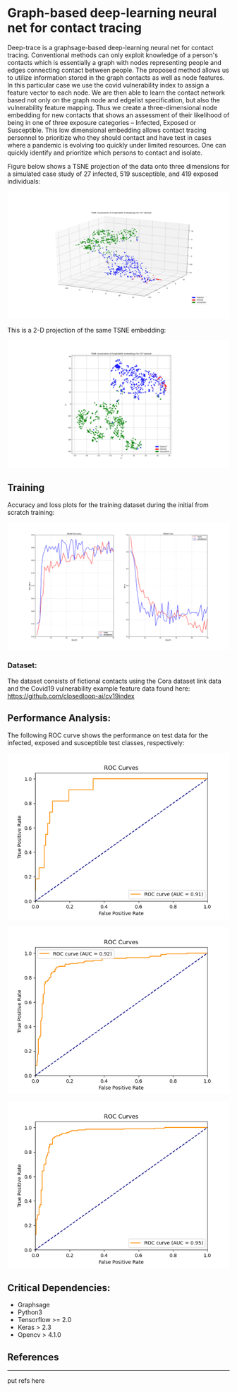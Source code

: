 

[image_1]: ./images/acc_loss_from_scratch_adam.png
[image_2]: ./images/tsne_projection.png
[image_3]: ./images/cct_embedding2.png
[image_4]: ./images/roc_curve_Infected.png
[image_5]: ./images/roc_curve_Exposed.png
[image_6]: ./images/roc_curve_Susceptible.png
[image_7]: ./images/confusion_matrix_Susceptible.png

# Graph-based deep-learning neural net for contact tracing

Deep-trace is a graphsage-based deep-learning neural net for contact tracing. Conventional methods can only exploit knowledge of a person's contacts which is essentially a graph with nodes representing people and edges connecting contact between people. The proposed method allows us to utilize information stored in the graph contacts as well as node features. In this particular case we use the covid vulnerability index to assign a feature vector to each node. We are then able to learn the contact network based not only on the graph node and edgelist specification, but also the vulnerability feature mapping. Thus we create a three-dimensional node embedding for new contacts that shows an assessment of their likelihood of being in one of three exposure categories – Infected, Exposed or Susceptible. This low dimensional embedding allows contact tracing personnel to prioritize who they should contact and have test in cases where a pandemic is evolving too quickly under limited resources. One can quickly identify and prioritize which persons to contact and isolate.
<br />

Figure below shows a TSNE projection of the data onto three dimensions for a simulated case study of 27 infected, 519 susceptible, and 419 exposed individuals:

![alt text][image_2]

This is a 2-D projection of the same TSNE embedding:

![alt text][image_3]

## Training 

Accuracy and loss plots for the training dataset during the initial from scratch training:

![alt text][image_1]

### Dataset:

The dataset consists of fictional contacts using the Cora dataset link data and the Covid19 vulnerability example feature data found here: https://github.com/closedloop-ai/cv19index

## Performance Analysis:

The following ROC curve shows the performance on test data for the infected, exposed and susceptible test classes, respectively:

![alt text][image_4]

![alt text][image_5]

![alt text][image_6]
## Critical Dependencies:

* Graphsage
* Python3
* Tensorflow  >= 2.0
* Keras > 2.3
* Opencv > 4.1.0






## References

***

put refs here

